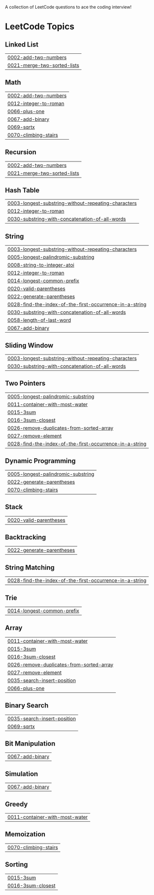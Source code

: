 A collection of LeetCode questions to ace the coding interview! 
<!---LeetCode Topics Start-->
# LeetCode Topics
## Linked List
|  |
| ------- |
| [0002-add-two-numbers](https://github.com/pokhrel-richa/LeetCode/tree/master/0002-add-two-numbers) |
| [0021-merge-two-sorted-lists](https://github.com/pokhrel-richa/LeetCode/tree/master/0021-merge-two-sorted-lists) |
## Math
|  |
| ------- |
| [0002-add-two-numbers](https://github.com/pokhrel-richa/LeetCode/tree/master/0002-add-two-numbers) |
| [0012-integer-to-roman](https://github.com/pokhrel-richa/LeetCode/tree/master/0012-integer-to-roman) |
| [0066-plus-one](https://github.com/pokhrel-richa/LeetCode/tree/master/0066-plus-one) |
| [0067-add-binary](https://github.com/pokhrel-richa/LeetCode/tree/master/0067-add-binary) |
| [0069-sqrtx](https://github.com/pokhrel-richa/LeetCode/tree/master/0069-sqrtx) |
| [0070-climbing-stairs](https://github.com/pokhrel-richa/LeetCode/tree/master/0070-climbing-stairs) |
## Recursion
|  |
| ------- |
| [0002-add-two-numbers](https://github.com/pokhrel-richa/LeetCode/tree/master/0002-add-two-numbers) |
| [0021-merge-two-sorted-lists](https://github.com/pokhrel-richa/LeetCode/tree/master/0021-merge-two-sorted-lists) |
## Hash Table
|  |
| ------- |
| [0003-longest-substring-without-repeating-characters](https://github.com/pokhrel-richa/LeetCode/tree/master/0003-longest-substring-without-repeating-characters) |
| [0012-integer-to-roman](https://github.com/pokhrel-richa/LeetCode/tree/master/0012-integer-to-roman) |
| [0030-substring-with-concatenation-of-all-words](https://github.com/pokhrel-richa/LeetCode/tree/master/0030-substring-with-concatenation-of-all-words) |
## String
|  |
| ------- |
| [0003-longest-substring-without-repeating-characters](https://github.com/pokhrel-richa/LeetCode/tree/master/0003-longest-substring-without-repeating-characters) |
| [0005-longest-palindromic-substring](https://github.com/pokhrel-richa/LeetCode/tree/master/0005-longest-palindromic-substring) |
| [0008-string-to-integer-atoi](https://github.com/pokhrel-richa/LeetCode/tree/master/0008-string-to-integer-atoi) |
| [0012-integer-to-roman](https://github.com/pokhrel-richa/LeetCode/tree/master/0012-integer-to-roman) |
| [0014-longest-common-prefix](https://github.com/pokhrel-richa/LeetCode/tree/master/0014-longest-common-prefix) |
| [0020-valid-parentheses](https://github.com/pokhrel-richa/LeetCode/tree/master/0020-valid-parentheses) |
| [0022-generate-parentheses](https://github.com/pokhrel-richa/LeetCode/tree/master/0022-generate-parentheses) |
| [0028-find-the-index-of-the-first-occurrence-in-a-string](https://github.com/pokhrel-richa/LeetCode/tree/master/0028-find-the-index-of-the-first-occurrence-in-a-string) |
| [0030-substring-with-concatenation-of-all-words](https://github.com/pokhrel-richa/LeetCode/tree/master/0030-substring-with-concatenation-of-all-words) |
| [0058-length-of-last-word](https://github.com/pokhrel-richa/LeetCode/tree/master/0058-length-of-last-word) |
| [0067-add-binary](https://github.com/pokhrel-richa/LeetCode/tree/master/0067-add-binary) |
## Sliding Window
|  |
| ------- |
| [0003-longest-substring-without-repeating-characters](https://github.com/pokhrel-richa/LeetCode/tree/master/0003-longest-substring-without-repeating-characters) |
| [0030-substring-with-concatenation-of-all-words](https://github.com/pokhrel-richa/LeetCode/tree/master/0030-substring-with-concatenation-of-all-words) |
## Two Pointers
|  |
| ------- |
| [0005-longest-palindromic-substring](https://github.com/pokhrel-richa/LeetCode/tree/master/0005-longest-palindromic-substring) |
| [0011-container-with-most-water](https://github.com/pokhrel-richa/LeetCode/tree/master/0011-container-with-most-water) |
| [0015-3sum](https://github.com/pokhrel-richa/LeetCode/tree/master/0015-3sum) |
| [0016-3sum-closest](https://github.com/pokhrel-richa/LeetCode/tree/master/0016-3sum-closest) |
| [0026-remove-duplicates-from-sorted-array](https://github.com/pokhrel-richa/LeetCode/tree/master/0026-remove-duplicates-from-sorted-array) |
| [0027-remove-element](https://github.com/pokhrel-richa/LeetCode/tree/master/0027-remove-element) |
| [0028-find-the-index-of-the-first-occurrence-in-a-string](https://github.com/pokhrel-richa/LeetCode/tree/master/0028-find-the-index-of-the-first-occurrence-in-a-string) |
## Dynamic Programming
|  |
| ------- |
| [0005-longest-palindromic-substring](https://github.com/pokhrel-richa/LeetCode/tree/master/0005-longest-palindromic-substring) |
| [0022-generate-parentheses](https://github.com/pokhrel-richa/LeetCode/tree/master/0022-generate-parentheses) |
| [0070-climbing-stairs](https://github.com/pokhrel-richa/LeetCode/tree/master/0070-climbing-stairs) |
## Stack
|  |
| ------- |
| [0020-valid-parentheses](https://github.com/pokhrel-richa/LeetCode/tree/master/0020-valid-parentheses) |
## Backtracking
|  |
| ------- |
| [0022-generate-parentheses](https://github.com/pokhrel-richa/LeetCode/tree/master/0022-generate-parentheses) |
## String Matching
|  |
| ------- |
| [0028-find-the-index-of-the-first-occurrence-in-a-string](https://github.com/pokhrel-richa/LeetCode/tree/master/0028-find-the-index-of-the-first-occurrence-in-a-string) |
## Trie
|  |
| ------- |
| [0014-longest-common-prefix](https://github.com/pokhrel-richa/LeetCode/tree/master/0014-longest-common-prefix) |
## Array
|  |
| ------- |
| [0011-container-with-most-water](https://github.com/pokhrel-richa/LeetCode/tree/master/0011-container-with-most-water) |
| [0015-3sum](https://github.com/pokhrel-richa/LeetCode/tree/master/0015-3sum) |
| [0016-3sum-closest](https://github.com/pokhrel-richa/LeetCode/tree/master/0016-3sum-closest) |
| [0026-remove-duplicates-from-sorted-array](https://github.com/pokhrel-richa/LeetCode/tree/master/0026-remove-duplicates-from-sorted-array) |
| [0027-remove-element](https://github.com/pokhrel-richa/LeetCode/tree/master/0027-remove-element) |
| [0035-search-insert-position](https://github.com/pokhrel-richa/LeetCode/tree/master/0035-search-insert-position) |
| [0066-plus-one](https://github.com/pokhrel-richa/LeetCode/tree/master/0066-plus-one) |
## Binary Search
|  |
| ------- |
| [0035-search-insert-position](https://github.com/pokhrel-richa/LeetCode/tree/master/0035-search-insert-position) |
| [0069-sqrtx](https://github.com/pokhrel-richa/LeetCode/tree/master/0069-sqrtx) |
## Bit Manipulation
|  |
| ------- |
| [0067-add-binary](https://github.com/pokhrel-richa/LeetCode/tree/master/0067-add-binary) |
## Simulation
|  |
| ------- |
| [0067-add-binary](https://github.com/pokhrel-richa/LeetCode/tree/master/0067-add-binary) |
## Greedy
|  |
| ------- |
| [0011-container-with-most-water](https://github.com/pokhrel-richa/LeetCode/tree/master/0011-container-with-most-water) |
## Memoization
|  |
| ------- |
| [0070-climbing-stairs](https://github.com/pokhrel-richa/LeetCode/tree/master/0070-climbing-stairs) |
## Sorting
|  |
| ------- |
| [0015-3sum](https://github.com/pokhrel-richa/LeetCode/tree/master/0015-3sum) |
| [0016-3sum-closest](https://github.com/pokhrel-richa/LeetCode/tree/master/0016-3sum-closest) |
<!---LeetCode Topics End-->
